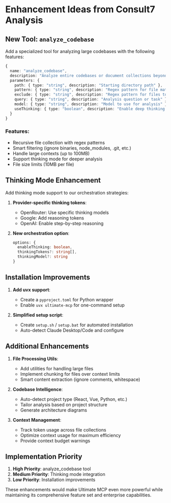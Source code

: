 # Enhancement Ideas from Consult7 Analysis

## New Tool: `analyze_codebase`

Add a specialized tool for analyzing large codebases with the following features:

```typescript
{
  name: "analyze_codebase",
  description: "Analyze entire codebases or document collections beyond typical context limits",
  parameters: {
    path: { type: "string", description: "Starting directory path" },
    pattern: { type: "string", description: "Regex pattern for file matching" },
    exclude: { type: "string", description: "Regex pattern for files to exclude" },
    query: { type: "string", description: "Analysis question or task" },
    model: { type: "string", description: "Model to use for analysis" },
    useThinking: { type: "boolean", description: "Enable deep thinking mode" }
  }
}
```

### Features:
- Recursive file collection with regex patterns
- Smart filtering (ignore binaries, node_modules, .git, etc.)
- Handle large contexts (up to 100MB)
- Support thinking mode for deeper analysis
- File size limits (10MB per file)

## Thinking Mode Enhancement

Add thinking mode support to our orchestration strategies:

1. **Provider-specific thinking tokens**:
   - OpenRouter: Use specific thinking models
   - Google: Add reasoning tokens
   - OpenAI: Enable step-by-step reasoning

2. **New orchestration option**:
   ```typescript
   options: {
     enableThinking: boolean,
     thinkingTokens?: string[],
     thinkingModel?: string
   }
   ```

## Installation Improvements

1. **Add uvx support**:
   - Create a `pyproject.toml` for Python wrapper
   - Enable `uvx ultimate-mcp` for one-command setup

2. **Simplified setup script**:
   - Create `setup.sh` / `setup.bat` for automated installation
   - Auto-detect Claude Desktop/Code and configure

## Additional Enhancements

1. **File Processing Utils**:
   - Add utilities for handling large files
   - Implement chunking for files over context limits
   - Smart content extraction (ignore comments, whitespace)

2. **Codebase Intelligence**:
   - Auto-detect project type (React, Vue, Python, etc.)
   - Tailor analysis based on project structure
   - Generate architecture diagrams

3. **Context Management**:
   - Track token usage across file collections
   - Optimize context usage for maximum efficiency
   - Provide context budget warnings

## Implementation Priority

1. **High Priority**: analyze_codebase tool
2. **Medium Priority**: Thinking mode integration
3. **Low Priority**: Installation improvements

These enhancements would make Ultimate MCP even more powerful while maintaining its comprehensive feature set and enterprise capabilities.